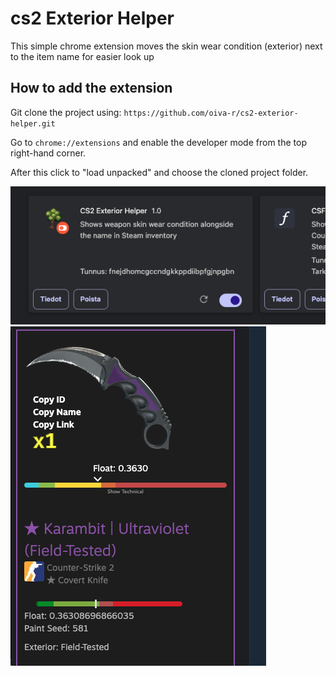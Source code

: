 # cs2 Exterior Helper

This simple chrome extension moves the skin wear condition (exterior) next to the item name for easier look up

## How to add the extension

Git clone the project using:
`https://github.com/oiva-r/cs2-exterior-helper.git`

Go to `chrome://extensions` and enable the developer mode from the top right-hand corner.

After this click to "load unpacked" and choose the cloned project folder.

![cs2 Exterior Helper Extension](extension.png)
![Example](example1.png)
